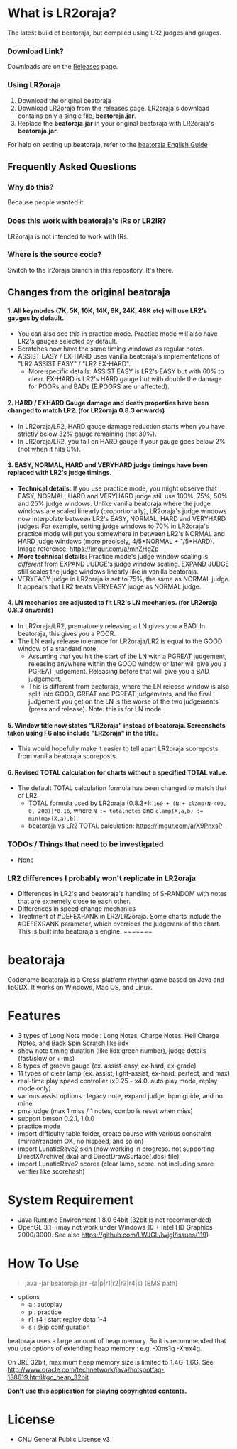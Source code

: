 
# What is LR2oraja?
The latest build of beatoraja, but compiled using LR2 judges and gauges.

### Download Link?
Downloads are on the [Releases](https://github.com/wcko87/lr2oraja/releases) page.

### Using LR2oraja
1. Download the original beatoraja
2. Download LR2oraja from the releases page. LR2oraja's download contains only a single file, **beatoraja.jar**.
3. Replace the **beatoraja.jar** in your original beatoraja with LR2oraja's **beatoraja.jar**.

For help on setting up beatoraja, refer to the [beatoraja English Guide](https://github.com/wcko87/beatoraja-english-guide/wiki)

## Frequently Asked Questions
### Why do this?
Because people wanted it.

### Does this work with beatoraja's IRs or LR2IR?
LR2oraja is not intended to work with IRs.

### Where is the source code?
Switch to the lr2oraja branch in this repository. It's there.

## Changes from the original beatoraja
#### 1. All keymodes (7K, 5K, 10K, 14K, 9K, 24K, 48K etc) will use LR2's gauges by default.
  - You can also see this in practice mode. Practice mode will also have LR2's gauges selected by default.
  - Scratches now have the same timing windows as regular notes.
  - ASSIST EASY / EX-HARD uses vanilla beatoraja's implementations of "LR2 ASSIST EASY" / "LR2 EX-HARD".
    - More specific details: ASSIST EASY is LR2's EASY but with 60% to clear. EX-HARD is LR2's HARD gauge but with double the damage for POORs and BADs (E.POORS are unaffected).

#### 2. HARD / EXHARD Gauge damage and death properties have been changed to match LR2. (for LR2oraja 0.8.3 onwards)
  - In LR2oraja/LR2, HARD gauge damage reduction starts when you have strictly below 32% gauge remaining (not 30%).
  - In LR2oraja/LR2, you fail on HARD gauge if your gauge goes below 2% (not when it hits 0%).
  
#### 3. EASY, NORMAL, HARD and VERYHARD judge timings have been replaced with LR2's judge timings.
  - **Technical details:** If you use practice mode, you might observe that EASY, NORMAL, HARD and VERYHARD judge still use 100%, 75%, 50% and 25% judge windows. Unlike vanilla beatoraja where the judge windows are scaled linearly (proportionally), LR2oraja's judge windows now interpolate between LR2's EASY, NORMAL, HARD and VERYHARD judges. For example, setting judge windows to 70% in LR2oraja's practice mode will put you somewhere in between LR2's NORMAL and HARD judge windows (more precisely, 4/5\*NORMAL + 1/5\*HARD). Image reference: https://imgur.com/a/mnZHgZp
  - **More technical details:** Practice mode's judge window scaling is *different* from EXPAND JUDGE's judge window scaling. EXPAND JUDGE still scales the judge windows linearly like in vanilla beatoraja.
  - VERYEASY judge in LR2oraja is set to 75%, the same as NORMAL judge. It appears that LR2 treats VERYEASY judge as NORMAL judge.

#### 4. LN mechanics are adjusted to fit LR2's LN mechanics. (for LR2oraja 0.8.3 onwards)
- In LR2oraja/LR2, prematurely releasing a LN gives you a BAD. In beatoraja, this gives you a POOR.
- The LN early release tolerance for LR2oraja/LR2 is equal to the GOOD window of a standard note.
  - Assuming that you hit the start of the LN with a PGREAT judgement, releasing anywhere within the GOOD window or later will give you a PGREAT judgement. Releasing before that will give you a BAD judgement.
  - This is different from beatoraja, where the LN release window is also split into GOOD, GREAT and PGREAT judgements, and the final judgement you get on the LN is the worse of the two judgements (press and release). Note: this is for LN mode.
  
#### 5. Window title now states "LR2oraja" instead of beatoraja. Screenshots taken using F6 also include "LR2oraja" in the title.
  - This would hopefully make it easier to tell apart LR2oraja scoreposts from vanilla beatoraja scoreposts.

#### 6. Revised TOTAL calculation for charts without a specified TOTAL value.
  - The default TOTAL calculation formula has been changed to match that of LR2.
    - TOTAL formula used by LR2oraja (0.8.3+): `160 + (N + clamp(N-400, 0, 200))*0.16`, where `N := totalnotes` and `clamp(X,a,b) := min(max(X,a),b)`.
    - beatoraja vs LR2 TOTAL calculation: https://imgur.com/a/X9PnxsP
    

### TODOs / Things that need to be investigated
- None

### LR2 differences I probably won't replicate in LR2oraja
- Differences in LR2's and beatoraja's handling of S-RANDOM with notes that are extremely close to each other.
- Differences in speed change mechanics
- Treatment of #DEFEXRANK in LR2/LR2oraja. Some charts include the #DEFEXRANK parameter, which overrides the judgerank of the chart. This is built into beatoraja's engine.
=======
# beatoraja
Codename beatoraja is a Cross-platform rhythm game based on Java and libGDX.
It works on Windows, Mac OS, and Linux.

# Features
- 3 types of Long Note mode : Long Notes, Charge Notes, Hell Charge Notes, and Back Spin Scratch like iidx
- show note timing duration (like iidx green number), judge details (fast/slow or +-ms)
- 8 types of groove gauge (ex. assist-easy, ex-hard, ex-grade)
- 11 types of clear lamp (ex. assist, light-assist, ex-hard, perfect, and max)
- real-time play speed controller (x0.25 - x4.0. auto play mode, replay mode only)
- various assist options : legacy note, expand judge, bpm guide, and no mine
- pms judge (max 1 miss / 1 notes, combo is reset when miss)
- support bmson 0.2.1, 1.0.0
- practice mode
- import difficulty table folder, create course with various constraint (mirror/random OK, no hispeed, and so on)
- import LunaticRave2 skin (now working in progress. not supporting DirectXArchive(.dxa) and DirectDrawSurface(.dds) file)
- import LunaticRave2 scores (clear lamp, score. not including score verifier like scorehash)

# System Requirement
- Java Runtime Environment 1.8.0 64bit (32bit is not recommended)
- OpenGL 3.1- (may not work under Windows 10 + Intel HD Graphics 2000/3000. See also https://github.com/LWJGL/lwjgl/issues/119)

# How To Use

> java -jar beatoraja.jar -(a|p|r1|r2|r3|r4|s) [BMS path]

- options
  - a : autoplay
  - p : practice
  - r1-r4 : start replay data 1-4
  - s : skip configuration

beatoraja uses a large amount of heap memory. So it is recommended that you use options of extending heap memory : e.g. -Xms1g -Xmx4g.

On JRE 32bit, maximum heap memory size is limited to 1.4G-1.6G. See http://www.oracle.com/technetwork/java/hotspotfaq-138619.html#gc_heap_32bit

**Don't use this application for playing copyrighted contents.**

# License
- GNU General Public License v3

